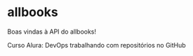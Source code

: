 # allbooks

Boas vindas à API do allbooks!

Curso Alura: DevOps trabalhando com repositórios no GitHub
